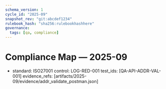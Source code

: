 ```yaml
---
schema_version: 1
cycle_id: "2025-09"
snapshot_rev: "git:abcdef1234"
rulebook_hash: "sha256:rulebookhashhere"
governance:
  tags: [qa, compliance]
---
```

# Compliance Map — 2025-09

- standard: ISO27001
  control: LOG-RED-001
  test_ids: [QA-API-ADDR-VAL-001]
  evidence_refs: [artifacts/2025-09/evidence/addr_validate_postman.json]

